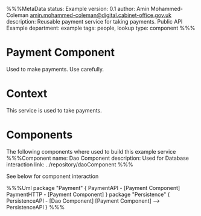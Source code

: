 %%%MetaData
status: Example
version: 0.1
author: Amin Mohammed-Coleman <amin.mohammed-coleman@digital.cabinet-office.gov.uk>
description: Reusable payment service for taking payments. Public API Example
department: example
tags: people, lookup
type: component
%%%

# Payment Component 

Used to make payments. Use carefully.

# Context

This service is used to take payments.


# Components

The following components where used to build this example service
%%%Component
name: Dao Component
description: Used for Database interaction
link: ../repository/daoComponent
%%%  

See below for component interaction

%%%Uml
package "Payment" {
  PaymentAPI - [Payment Component]
  PaymentHTTP - [Payment Component]
}
package "Persistence" {
  PersistenceAPI - [Dao Component]
  [Payment Component] --> PersistenceAPI
}
%%%


